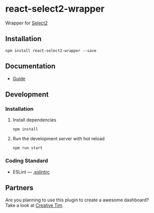 # react-select2-wrapper

Wrapper for [Select2](https://select2.github.io/)

## Installation

```
npm install react-select2-wrapper --save
```

## Documentation

- [Guide](/guide)

## Development

### Installation

1. Install dependencies
   ```
   npm install
   ```

2. Run the development server with hot reload
   ```
   npm run start
   ```

### Coding Standard

- ESLint — [.eslintrc](./.eslintrc)

## Partners

Are you planning to use this plugin to create a awesome dashboard?\
Take a look at [Creative Tim](https://www.creative-tim.com/product/argon-dashboard-pro-react/?ref=react-select2-wrapper).
